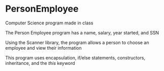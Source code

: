 # PersonEmployee
Computer Science program made in class

The Person Employee program has a name, salary, year started, and SSN

Using the Scanner library, the program allows a person to choose an employee and view their information

This program uses encapsulation, if/else statements, constructors, inheritance, and the *this* keyword
